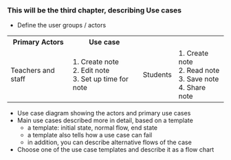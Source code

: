 ### This will be the third chapter, describing Use cases

* Define the user groups / actors 
 
 <table>
  <tr>
    <th>Primary Actors</th>
    <th>Use case</th>
  </tr>
  <tr>
    <td>Teachers and staff </td>
    <td>1. Create note <br/>
        2. Edit note <br/>
        3. Set up time for note <br/>
    </td>
    <td>Students</td>
    <td>1. Create note <br/>
        2. Read note <br/>
        3. Save note <br/>
        4. Share note <br/>
    </td>
  </tr>
</table> 










* Use case diagram showing the actors and primary use cases
* Main use cases described more in detail, based on a template
  * a template: initial state, normal flow, end state
  * a template also tells how a use case can fail
  * in addition, you can describe alternative flows of the case
* Choose one of the use case templates and describe it as a flow chart
